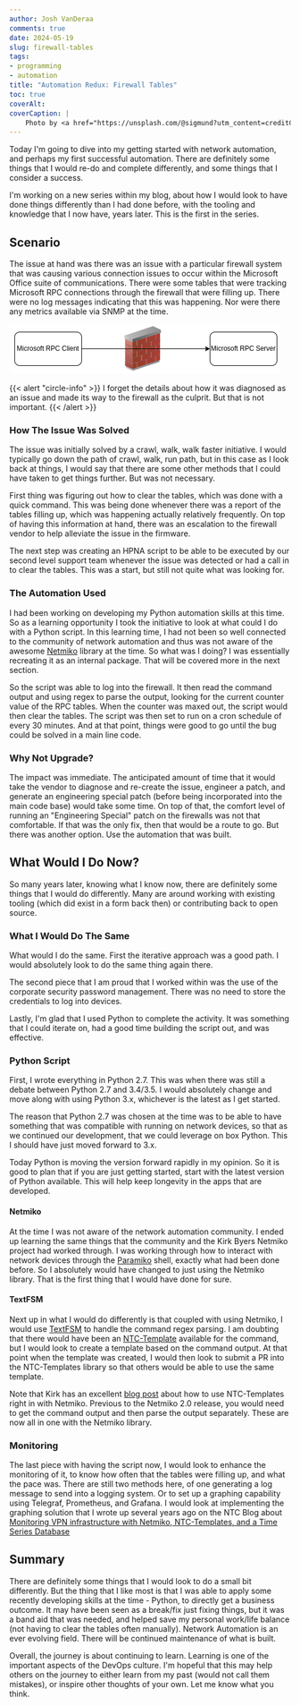 ```yaml
---
author: Josh VanDeraa
comments: true
date: 2024-05-19
slug: firewall-tables
tags:
- programming
- automation
title: "Automation Redux: Firewall Tables"
toc: true
coverAlt:
coverCaption: |
    Photo by <a href="https://unsplash.com/@sigmund?utm_content=creditCopyText&utm_medium=referral&utm_source=unsplash">rivage</a> on <a href="https://unsplash.com/photos/woman-in-black-shirt-sitting-beside-black-flat-screen-computer-monitor-Im_cQ6hQo10?utm_content=creditCopyText&utm_medium=referral&utm_source=unsplash">Unsplash</a>
---
```


Today I'm going to dive into my getting started with network automation, and perhaps my first successful automation. There are definitely some things that I would re-do and complete differently, and some things that I consider a success.

I'm working on a new series within my blog, about how I would look to have done things differently than I had done before, with the tooling and knowledge that I now have, years later. This is the first in the series.

## Scenario

The issue at hand was there was an issue with a particular firewall system that was causing various connection issues to occur within the Microsoft Office suite of communications. There were some tables that were tracking Microsoft RPC connections through the firewall that were filling up. There were no log messages indicating that this was happening. Nor were there any metrics available via SNMP at the time.

![RPC connections through firewall](fw_traffic.png)

{{< alert "circle-info" >}} I forget the details about how it was diagnosed as an issue and made its way to the firewall as the culprit. But that is not important. {{< /alert >}} 

### How The Issue Was Solved

The issue was initially solved by a crawl, walk, walk faster initiative. I would typically go down the path of crawl, walk, run path, but in this case as I look back at things, I would say that there are some other methods that I could have taken to get things further. But was not necessary.

First thing was figuring out how to clear the tables, which was done with a quick command. This was being done whenever there was a report of the tables filling up, which was happening actually relatively frequently. On top of having this information at hand, there was an escalation to the firewall vendor to help alleviate the issue in the firmware.

The next step was creating an HPNA script to be able to be executed by our second level support team whenever the issue was detected or had a call in to clear the tables. This was a start, but still not quite what was looking for.

### The Automation Used

I had been working on developing my Python automation skills at this time. So as a learning opportunity I took the initiative to look at what could I do with a Python script. In this learning time, I had not been so well connected to the community of network automation and thus was not aware of the awesome [Netmiko](https://pynet.twb-tech.com/blog/netmiko-python-library.html) library at the time. So what was I doing? I was essentially recreating it as an internal package. That will be covered more in the next section.

So the script was able to log into the firewall. It then read the command output and using regex to parse the output, looking for the current counter value of the RPC tables. When the counter was maxed out, the script would then clear the tables. The script was then set to run on a cron schedule of every 30 minutes. And at that point, things were good to go until the bug could be solved in a main line code.

### Why Not Upgrade?

The impact was immediate. The anticipated amount of time that it would take the vendor to diagnose and re-create the issue, engineer a patch, and generate an engineering special patch (before being incorporated into the main code base) would take some time. On top of that, the comfort level of running an "Engineering Special" patch on the firewalls was not that comfortable. If that was the only fix, then that would be a route to go. But there was another option. Use the automation that was built.

## What Would I Do Now?

So many years later, knowing what I know now, there are definitely some things that I would do differently. Many are around working with existing tooling (which did exist in a form back then) or contributing back to open source.

### What I Would Do The Same

What would I do the same. First the iterative approach was a good path. I would absolutely look to do the same thing again there.

The second piece that I am proud that I worked within was the use of the corporate security password management. There was no need to store the credentials to log into devices.

Lastly, I'm glad that I used Python to complete the activity. It was something that I could iterate on, had a good time building the script out, and was effective.

### Python Script

First, I wrote everything in Python 2.7. This was when there was still a debate between Python 2.7 and 3.4/3.5. I would absolutely change and move along with using Python 3.x, whichever is the latest as I get started.

The reason that Python 2.7 was chosen at the time was to be able to have something that was compatible with running on network devices, so that as we continued our development, that we could leverage on box Python. This I should have just moved forward to 3.x.

Today Python is moving the version forward rapidly in my opinion. So it is good to plan that if you are just getting started, start with the latest version of Python available. This will help keep longevity in the apps that are developed.

#### Netmiko

At the time I was not aware of the network automation community. I ended up learning the same things that the community and the Kirk Byers Netmiko project had worked through. I was working through how to interact with network devices through the [Paramiko](https://www.paramiko.org/) shell, exactly what had been done before. So I absolutely would have changed to just using the Netmiko library. That is the first thing that I would have done for sure.

#### TextFSM

Next up in what I would do differently is that coupled with using Netmiko, I would use [TextFSM](https://github.com/google/textfsm) to handle the command regex parsing. I am doubting that there would have been an [NTC-Template](https://ntc-templates.readthedocs.io/en/latest/) available for the command, but I would look to create a template based on the command output. At that point when the template was created, I would then look to submit a PR into the NTC-Templates library so that others would be able to use the same template.

Note that Kirk has an excellent [blog post](https://pynet.twb-tech.com/blog/netmiko-and-textfsm.html) about how to use NTC-Templates right in with Netmiko. Previous to the Netmiko 2.0 release, you would need to get the command output and then parse the output separately. These are now all in one with the Netmiko library.

### Monitoring

The last piece with having the script now, I would look to enhance the monitoring of it, to know how often that the tables were filling up, and what the pace was. There are still two methods here, of one generating a log message to send into a logging system. Or to set up a graphing capability using Telegraf, Prometheus, and Grafana. I would look at implementing the graphing solution that I wrote up several years ago on the NTC Blog about [Monitoring VPN infrastructure with Netmiko, NTC-Templates, and a Time Series Database](https://blog.networktocode.com/post/using_python_and_telegraf_for_metrics/)

## Summary

There are definitely some things that I would look to do a small bit differently. But the thing that I like most is that I was able to apply some recently developing skills at the time - Python, to directly get a business outcome. It may have been seen as a break/fix just fixing things, but it was a band aid that was needed, and helped save my personal work/life balance (not having to clear the tables often manually). Network Automation is an ever evolving field. There will be continued maintenance of what is built.

Overall, the journey is about continuing to learn. Learning is one of the important aspects of the DevOps culture. I'm hopeful that this may help others on the journey to either learn from my past (would not call them mistakes), or inspire other thoughts of your own. Let me know what you think.
